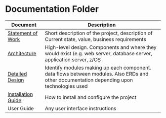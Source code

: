 # Documentation Folder
| Document | Description |
|---|---|
| [Statement of Work](https://github.com/openmainframeproject-internship/ADE---Add-additional-log-support/blob/master/Documentation/statement-of-work.md)| Short description of the project, description of Current state, value, business requirements |
| [Architecture](https://github.com/openmainframeproject-internship/ADE---Add-additional-log-support/blob/master/Documentation/architecture-and-design.md) | High-level design.  Components and where they would exist (e.g. web server, database server, application server, z/OS |
| [Detailed Design](https://github.com/openmainframeproject-internship/ADE---Add-additional-log-support/blob/master/Documentation/architecture-and-design.md) | Identify modules making up each component.  data flows between modules.  Also ERDs and other documentation depending upon technologies used |
| [Installation Guide](https://github.com/openmainframeproject-internship/ADE---Add-additional-log-support/blob/master/Documentation/installation-guide.md)| How to install and configure the project |
| User Guide | Any user interface instructions |
